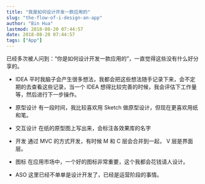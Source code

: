 ```yaml
---
title: "我是如何设计开发一款应用的"
slug: "the-flow-of-i-design-an-app"
author: "Bin Hua"
lastmod: 2018-08-20 07:44:57
date: 2018-08-20 07:44:57
tags: ["App"]
---
```


已经多次被人问到：“你是如何设计开发一款应用的”，一直觉得这些没有什么好分享的。
 
- IDEA 平时我脑子会产生很多想法，我都会把这些想法随手记录下来，会不定期的去查看这些记录，当一个 IDEA 想得比较完善的时候，我会评估下工作量等，然后进行下一步操作。 

- 原型设计 有一段时间，我比较喜欢用 Sketch 做原型设计，但现在更喜欢用纸和笔。 

- 交互设计 在纸的原型图上写出来，会标注各效果库的名字 

- 开发 通过 MVC 的方式开发，有时候 M 和 C 层会合并到一起， V 层是界面层。 
 
- 图标 在应用市场中，一个好的图标非常重要，这个我都会花钱请人设计。 

- ASO 这里已经不单单是设计开发了，已经是运营阶段的事情。 